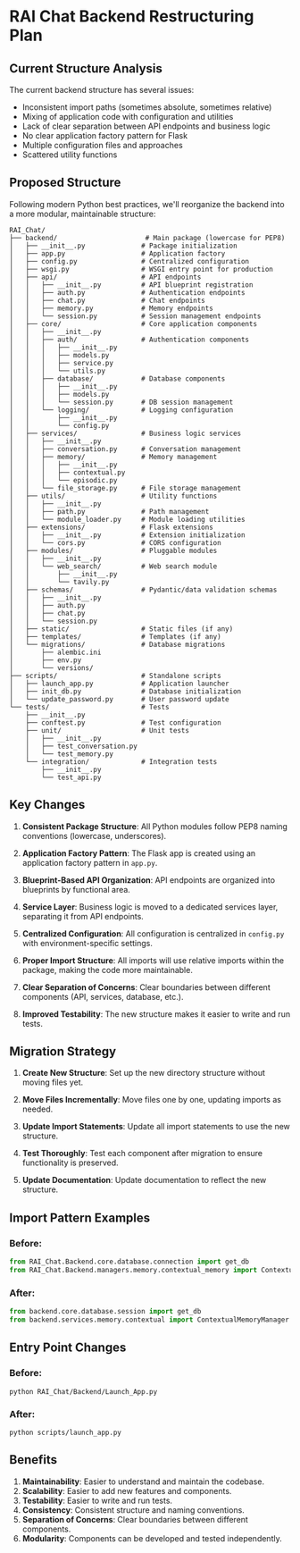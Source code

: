 # RAI Chat Backend Restructuring Plan

## Current Structure Analysis

The current backend structure has several issues:
- Inconsistent import paths (sometimes absolute, sometimes relative)
- Mixing of application code with configuration and utilities
- Lack of clear separation between API endpoints and business logic
- No clear application factory pattern for Flask
- Multiple configuration files and approaches
- Scattered utility functions

## Proposed Structure

Following modern Python best practices, we'll reorganize the backend into a more modular, maintainable structure:

```
RAI_Chat/
├── backend/                      # Main package (lowercase for PEP8)
│   ├── __init__.py              # Package initialization
│   ├── app.py                   # Application factory
│   ├── config.py                # Centralized configuration
│   ├── wsgi.py                  # WSGI entry point for production
│   ├── api/                     # API endpoints
│   │   ├── __init__.py          # API blueprint registration
│   │   ├── auth.py              # Authentication endpoints
│   │   ├── chat.py              # Chat endpoints
│   │   ├── memory.py            # Memory endpoints
│   │   └── session.py           # Session management endpoints
│   ├── core/                    # Core application components
│   │   ├── __init__.py
│   │   ├── auth/                # Authentication components
│   │   │   ├── __init__.py
│   │   │   ├── models.py
│   │   │   ├── service.py
│   │   │   └── utils.py
│   │   ├── database/            # Database components
│   │   │   ├── __init__.py
│   │   │   ├── models.py
│   │   │   └── session.py       # DB session management
│   │   └── logging/             # Logging configuration
│   │       ├── __init__.py
│   │       └── config.py
│   ├── services/                # Business logic services
│   │   ├── __init__.py
│   │   ├── conversation.py      # Conversation management
│   │   ├── memory/              # Memory management
│   │   │   ├── __init__.py
│   │   │   ├── contextual.py
│   │   │   └── episodic.py
│   │   └── file_storage.py      # File storage management
│   ├── utils/                   # Utility functions
│   │   ├── __init__.py
│   │   ├── path.py              # Path management
│   │   └── module_loader.py     # Module loading utilities
│   ├── extensions/              # Flask extensions
│   │   ├── __init__.py          # Extension initialization
│   │   └── cors.py              # CORS configuration
│   ├── modules/                 # Pluggable modules
│   │   ├── __init__.py
│   │   └── web_search/          # Web search module
│   │       ├── __init__.py
│   │       └── tavily.py
│   ├── schemas/                 # Pydantic/data validation schemas
│   │   ├── __init__.py
│   │   ├── auth.py
│   │   ├── chat.py
│   │   └── session.py
│   ├── static/                  # Static files (if any)
│   ├── templates/               # Templates (if any)
│   └── migrations/              # Database migrations
│       ├── alembic.ini
│       ├── env.py
│       └── versions/
├── scripts/                     # Standalone scripts
│   ├── launch_app.py            # Application launcher
│   ├── init_db.py               # Database initialization
│   └── update_password.py       # User password update
└── tests/                       # Tests
    ├── __init__.py
    ├── conftest.py              # Test configuration
    ├── unit/                    # Unit tests
    │   ├── __init__.py
    │   ├── test_conversation.py
    │   └── test_memory.py
    └── integration/             # Integration tests
        ├── __init__.py
        └── test_api.py
```

## Key Changes

1. **Consistent Package Structure**: All Python modules follow PEP8 naming conventions (lowercase, underscores).

2. **Application Factory Pattern**: The Flask app is created using an application factory pattern in `app.py`.

3. **Blueprint-Based API Organization**: API endpoints are organized into blueprints by functional area.

4. **Service Layer**: Business logic is moved to a dedicated services layer, separating it from API endpoints.

5. **Centralized Configuration**: All configuration is centralized in `config.py` with environment-specific settings.

6. **Proper Import Structure**: All imports will use relative imports within the package, making the code more maintainable.

7. **Clear Separation of Concerns**: Clear boundaries between different components (API, services, database, etc.).

8. **Improved Testability**: The new structure makes it easier to write and run tests.

## Migration Strategy

1. **Create New Structure**: Set up the new directory structure without moving files yet.

2. **Move Files Incrementally**: Move files one by one, updating imports as needed.

3. **Update Import Statements**: Update all import statements to use the new structure.

4. **Test Thoroughly**: Test each component after migration to ensure functionality is preserved.

5. **Update Documentation**: Update documentation to reflect the new structure.

## Import Pattern Examples

### Before:
```python
from RAI_Chat.Backend.core.database.connection import get_db
from RAI_Chat.Backend.managers.memory.contextual_memory import ContextualMemoryManager
```

### After:
```python
from backend.core.database.session import get_db
from backend.services.memory.contextual import ContextualMemoryManager
```

## Entry Point Changes

### Before:
```
python RAI_Chat/Backend/Launch_App.py
```

### After:
```
python scripts/launch_app.py
```

## Benefits

1. **Maintainability**: Easier to understand and maintain the codebase.
2. **Scalability**: Easier to add new features and components.
3. **Testability**: Easier to write and run tests.
4. **Consistency**: Consistent structure and naming conventions.
5. **Separation of Concerns**: Clear boundaries between different components.
6. **Modularity**: Components can be developed and tested independently.
